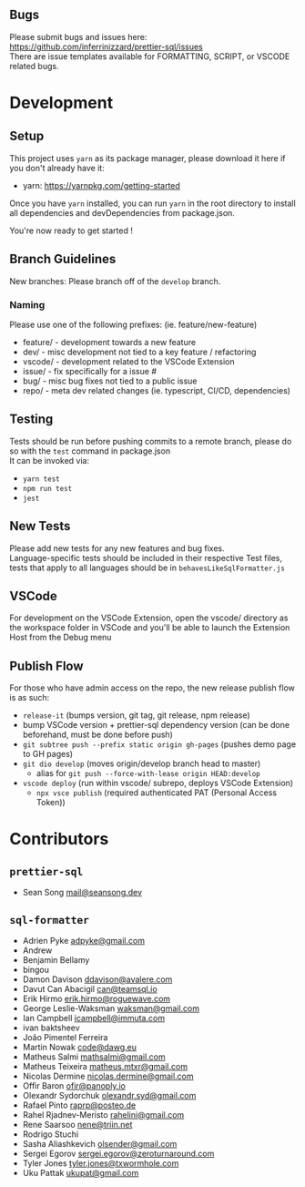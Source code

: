 ## Bugs

Please submit bugs and issues here: https://github.com/inferrinizzard/prettier-sql/issues \
There are issue templates available for FORMATTING, SCRIPT, or VSCODE related bugs.

# Development

## Setup

This project uses `yarn` as its package manager, please download it here if you don't already have it:

- yarn: https://yarnpkg.com/getting-started

Once you have `yarn` installed, you can run `yarn` in the root directory to install all dependencies and devDependencies from package.json.

You're now ready to get started !

## Branch Guidelines

New branches: Please branch off of the `develop` branch.

### Naming

Please use one of the following prefixes: (ie. feature/new-feature)

- feature/ - development towards a new feature
- dev/ - misc development not tied to a key feature / refactoring
- vscode/ - development related to the VSCode Extension
- issue/ - fix specifically for a issue #
- bug/ - misc bug fixes not tied to a public issue
- repo/ - meta dev related changes (ie. typescript, CI/CD, dependencies)

## Testing

Tests should be run before pushing commits to a remote branch, please do so with the `test` command in package.json \
It can be invoked via:

- `yarn test`
- `npm run test`
- `jest`

## New Tests

Please add new tests for any new features and bug fixes. \
Language-specific tests should be included in their respective Test files, tests that apply to all languages should be in `behavesLikeSqlFormatter.js`

## VSCode

For development on the VSCode Extension, open the vscode/ directory as the workspace folder in VSCode and you'll be able to launch the Extension Host from the Debug menu

## Publish Flow

For those who have admin access on the repo, the new release publish flow is as such:

- `release-it` (bumps version, git tag, git release, npm release)
- bump VSCode version + prettier-sql dependency version (can be done beforehand, must be done before push)
- `git subtree push --prefix static origin gh-pages` (pushes demo page to GH pages)
- `git dio develop` (moves origin/develop branch head to master)
  - alias for `git push --force-with-lease origin HEAD:develop`
- `vscode deploy` (run within vscode/ subrepo, deploys VSCode Extension)
  - `npx vsce publish` (required authenticated PAT (Personal Access Token))

# Contributors

## `prettier-sql`

- Sean Song <mail@seansong.dev>

## `sql-formatter`

- Adrien Pyke <adpyke@gmail.com>
- Andrew
- Benjamin Bellamy
- bingou
- Damon Davison <ddavison@avalere.com>
- Davut Can Abacigil <can@teamsql.io>
- Erik Hirmo <erik.hirmo@roguewave.com>
- George Leslie-Waksman <waksman@gmail.com>
- Ian Campbell <icampbell@immuta.com>
- ivan baktsheev
- João Pimentel Ferreira
- Martin Nowak <code@dawg.eu>
- Matheus Salmi <mathsalmi@gmail.com>
- Matheus Teixeira <matheus.mtxr@gmail.com>
- Nicolas Dermine <nicolas.dermine@gmail.com>
- Offir Baron <ofir@panoply.io>
- Olexandr Sydorchuk <olexandr.syd@gmail.com>
- Rafael Pinto <raprp@posteo.de>
- Rahel Rjadnev-Meristo <rahelini@gmail.com>
- Rene Saarsoo <nene@triin.net>
- Rodrigo Stuchi
- Sasha Aliashkevich <olsender@gmail.com>
- Sergei Egorov <sergei.egorov@zeroturnaround.com>
- Tyler Jones <tyler.jones@txwormhole.com>
- Uku Pattak <ukupat@gmail.com>
